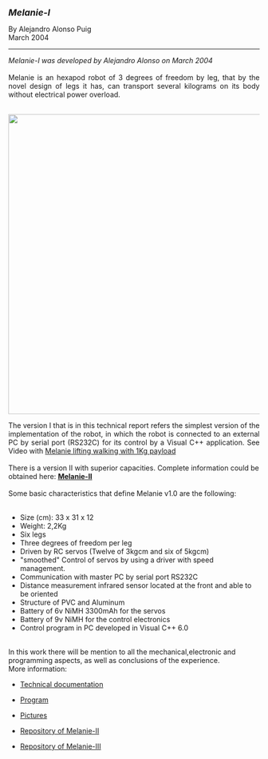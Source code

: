 <html>

<head>
<meta http-equiv="Content-Language" content="es">
<meta name="GENERATOR" content="Microsoft FrontPage 4.0">
<meta name="ProgId" content="FrontPage.Editor.Document">
</head>

<font size="4"><b><i>Melanie-I&nbsp;</i></b></font>
      <p>By Alejandro Alonso Puig<br>
      March 2004<br>
 
<hr>
<i>Melanie-I was developed by Alejandro Alonso on March 2004</i><br />
<br />
<div style="text-align: justify;">
Melanie is an hexapod robot of 3 degrees of freedom by leg, that by the novel design of legs it has, can transport several kilograms on its body without electrical power overload.</div>
<br />
<p align="center"><img border="0" src="http://2.bp.blogspot.com/-eZRr-Ntbdxw/UuOVIK8IDpI/AAAAAAAAJYs/BvNT9_0rnFI/s1600/melanie.jpg" width="600" ></p>
<div style="text-align: justify;">
The version I that is in this technical report refers the simplest version of the implementation of the robot, in which the robot is connected to an external PC by serial port (RS232C) for its control by a Visual C++ application. See Video with <a href="https://youtu.be/Z-d1kQu70TE">Melanie lifting walking with 1Kg payload</a></div>
<br />
There is a version II with superior capacities. Complete information could be obtained here: <b><u><a href="http://automacomp.blogspot.com.es/2004/04/melanie-ii-robust-hexapod-robot-of-3.html">Melanie-II</a></u></b><br />
<br />
Some basic characteristics that define Melanie v1.0 are the following:<br />
</b><br />
<ul>
<li>Size (cm): 33 x 31 x 12&nbsp;</li>
<li>Weight: 2,2Kg</li>
<li>Six legs</li>
<li>Three degrees of freedom per leg</li>
<li>Driven by RC servos (Twelve of 3kgcm and six of 5kgcm)</li>
<li>"smoothed" Control of servos by using a driver with speed management.</li>
<li>Communication with master PC by serial port RS232C</li>
<li>Distance measurement infrared sensor located at the front and able to be oriented</li>
<li>Structure of PVC and Aluminum</li>
<li>Battery of 6v NiMH 3300mAh for the servos</li>
<li>Battery of 9v NiMH for the control electronics</li>
<li>Control program in PC developed in Visual C++ 6.0</li>
</b><br />
</ul>
In this work there will be mention to all the mechanical,electronic and programming aspects, as well as conclusions of the experience.</li>

<br>
More information: <br>
<ul>
  <li><p align="justify"><a href="Documentation\melanie-I_doc_en.pdf">Technical documentation</a></li>
  <li><p align="justify"><a href="Melanie-I_Program">Program</a></li>
  <li><p align="justify"><a href="Media">Pictures</a></li>
  <li><p align="justify"><a href="https://github.com/aalonsopuig/Melanie-II_Hexapod_Robot.git">Repository of Melanie-II</a></li>
  <li><p align="justify"><a href="https://github.com/aalonsopuig/Melanie-III_Hexapod_Robot.git">Repository of Melanie-III</a></li>
</ul>

</body>

</html>
